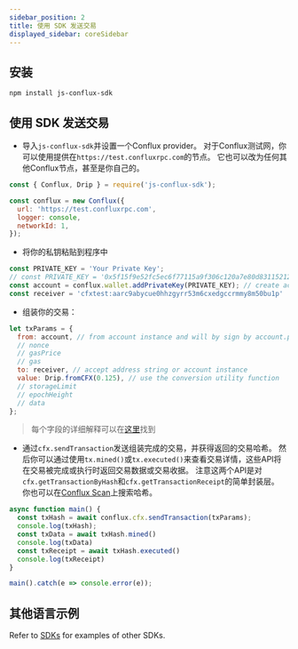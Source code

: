 ```yaml
---
sidebar_position: 2
title: 使用 SDK 发送交易
displayed_sidebar: coreSidebar
---
```


## 安装

`npm install js-conflux-sdk`

## 使用 SDK 发送交易

* 导入`js-conflux-sdk`并设置一个Conflux provider。 对于Conflux测试网，你可以使用提供在`https://test.confluxrpc.com`的节点。 它也可以改为任何其他Conflux节点，甚至是你自己的。

```javascript
const { Conflux, Drip } = require('js-conflux-sdk');

const conflux = new Conflux({
  url: 'https://test.confluxrpc.com',
  logger: console,
  networkId: 1,
});
```

* 将你的私钥粘贴到程序中

```javascript
const PRIVATE_KEY = 'Your Private Key';
// const PRIVATE_KEY = '0x5f15f9e52fc5ec6f77115a9f306c120a7e80d83115212d33a843bb6b7989c261';
const account = conflux.wallet.addPrivateKey(PRIVATE_KEY); // create account instance
const receiver = 'cfxtest:aarc9abycue0hhzgyrr53m6cxedgccrmmy8m50bu1p'
```

* 组装你的交易：

```javascript
let txParams = {
  from: account, // from account instance and will by sign by account.privateKey
  // nonce
  // gasPrice
  // gas
  to: receiver, // accept address string or account instance
  value: Drip.fromCFX(0.125), // use the conversion utility function
  // storageLimit
  // epochHeight
  // data
};
```

> 每个字段的详细解释可以在[这里](../learn/core-space-basics/core-transactions.md)找到

* 通过`cfx.sendTransaction`发送组装完成的交易，并获得返回的交易哈希。 然后你可以通过使用`tx.mined()`或`tx.executed()`来查看交易详情，这些API将在交易被完成或执行时返回交易数据或交易收据。 注意这两个API是对`cfx.getTransactionByHash`和`cfx.getTransactionReceipt`的简单封装层。 你也可以在[Conflux Scan](http://confluxscan.io/)上搜索哈希。

```javascript
async function main() {
  const txHash = await conflux.cfx.sendTransaction(txParams);
  console.log(txHash);
  const txData = await txHash.mined()
  console.log(txData)
  const txReceipt = await txHash.executed()
  console.log(txReceipt)
}

main().catch(e => console.error(e));
```

## 其他语言示例

Refer to [SDKs](../build/sdks-and-tools/sdks.md) for examples of other SDKs.
